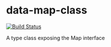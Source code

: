 # data-map-class

[![Build Status](https://travis-ci.org/unitb/data-map-class.svg?branch=master)](https://travis-ci.org/unitb/data-map-class)

A type class exposing the Map interface
